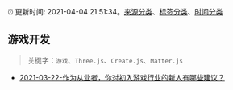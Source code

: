 :alarm_clock: 更新时间: 2021-04-04 21:51:34。[来源分类](../README.md)、[标签分类](../TAGS.md)、[时间分类](../TIMELINE.md)

## 游戏开发


> 关键字：`游戏`、`Three.js`、`Create.js`、`Matter.js`



- [2021-03-22-作为从业者，你对初入游戏行业的新人有哪些建议？](https://www.ershicimi.com/p/57e0214e66013c51f4efa198e2fd5dcb) 